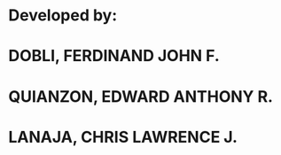 # Developed by:
# DOBLI, FERDINAND JOHN F.
# QUIANZON, EDWARD ANTHONY R.
# LANAJA, CHRIS LAWRENCE J.
